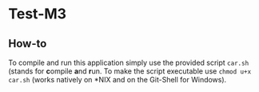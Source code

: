# Test-M3
## How-to
To compile and run this application simply use the provided script `car.sh` (stands for **c**ompile **a**nd **r**un. To make the script executable use `chmod u+x car.sh` (works natively on \*NIX and on the Git-Shell for Windows).

